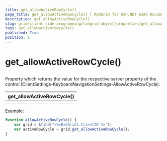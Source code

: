 ```yaml
---
title: get_allowActiveRowCycle()
page_title: get_allowActiveRowCycle() | RadGrid for ASP.NET AJAX Documentation
description: get_allowActiveRowCycle()
slug: grid/client-side-programming/radgrid-object/properties/get_allowactiverowcycle()
tags: get_allowactiverowcycle()
published: True
position: 1
---
```


# get_allowActiveRowCycle()



## 

Property which returns the value for the respective server property of the control (ClientSettings-KeyboardNavigationSettings-AllowActiveRowCycle).


|  **get_allowActiveRowCycle()**  |
| ------ |
||

Example:

````JavaScript
function allowActiveRowCycle() {
    var grid = $find("<%=RadGrid1.ClientID %>");
    var activeRowCycle = grid.get_allowActiveRowCycle();
}
````


